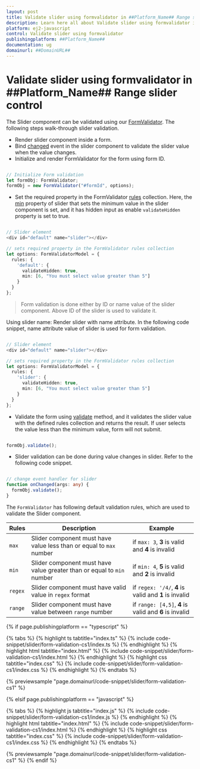 ```yaml
---
layout: post
title: Validate slider using formvalidator in ##Platform_Name## Range slider control | Syncfusion
description: Learn here all about Validate slider using formvalidator in Syncfusion ##Platform_Name## Range slider control of Syncfusion Essential JS 2 and more.
platform: ej2-javascript
control: Validate slider using formvalidator 
publishingplatform: ##Platform_Name##
documentation: ug
domainurl: ##DomainURL##
---
```


# Validate slider using formvalidator in ##Platform_Name## Range slider control

The Slider component can be validated using our [FormValidator](../../form-validator/). The following steps walk-through slider validation.

* Render slider component inside a form.
* Bind [changed](../../api/slider#changed) event in the slider component to validate the slider value when the value changes.
* Initialize and render FormValidator for the form using form ID.

```ts

// Initialize Form validation
let formObj: FormValidator;
formObj = new FormValidator("#formId", options);

```

* Set the required property in the FormValidator [rules](../../api/form-validator#rules) collection. Here, the [min](../../api/slider#min) property of slider that sets the minimum value in the slider component is set, and it has hidden input as enable `validateHidden` property is set to true.

```ts

// Slider element
<div id="default" name="slider"></div>

// sets required property in the FormValidator rules collection
let options: FormValidatorModel = {
  rules: {
    'default': {
      validateHidden: true,
      min: [6, "You must select value greater than 5"]
    }
  }
};

```

> Form validation is done either by ID or name value of the slider component. Above ID of the slider is used to validate it.

Using slider name: Render slider with name attribute. In the following code snippet, name attribute value of slider is used for form validation.

```ts

// Slider element
<div id="default" name="slider"></div>

// sets required property in the FormValidator rules collection
let options: FormValidatorModel = {
  rules: {
    'slider': {
      validateHidden: true,
      min: [6, "You must select value greater than 5"]
    }
  }
};

```

* Validate the form using [validate](../../api/form-validator#validate) method, and it validates the slider value with the defined rules collection and returns the result. If user selects the value less than the minimum value, form will not submit.

```ts

formObj.validate();

```

* Slider validation can be done during value changes in slider. Refer to the following code snippet.

```ts

// change event handler for slider
function onChanged(args: any) {
  formObj.validate();
}

```

The `FormValidator` has following default validation rules, which are used to validate the Slider component.

| Rules | Description | Example |
| ------------- | ------------- | ------------- |
| `max` | Slider component must have value less than or equal to `max` number | if `max: 3`, **3** is valid and **4** is invalid |
| `min` | Slider component must have value greater than or equal to `min` number | if `min: 4`, **5** is valid and **2** is invalid |
| `regex` | Slider component must have valid value in `regex` format | if `regex: '/4/`, **4** is valid and **1** is invalid |
| `range` | Slider component must have value between `range` number | if `range: [4,5]`, **4** is valid and **6** is invalid |

{% if page.publishingplatform == "typescript" %}

 {% tabs %}
{% highlight ts tabtitle="index.ts" %}
{% include code-snippet/slider/form-validation-cs1/index.ts %}
{% endhighlight %}
{% highlight html tabtitle="index.html" %}
{% include code-snippet/slider/form-validation-cs1/index.html %}
{% endhighlight %}
{% highlight css tabtitle="index.css" %}
{% include code-snippet/slider/form-validation-cs1/index.css %}
{% endhighlight %}
{% endtabs %}
        
{% previewsample "page.domainurl/code-snippet/slider/form-validation-cs1" %}

{% elsif page.publishingplatform == "javascript" %}

{% tabs %}
{% highlight js tabtitle="index.js" %}
{% include code-snippet/slider/form-validation-cs1/index.js %}
{% endhighlight %}
{% highlight html tabtitle="index.html" %}
{% include code-snippet/slider/form-validation-cs1/index.html %}
{% endhighlight %}
{% highlight css tabtitle="index.css" %}
{% include code-snippet/slider/form-validation-cs1/index.css %}
{% endhighlight %}
{% endtabs %}

{% previewsample "page.domainurl/code-snippet/slider/form-validation-cs1" %}
{% endif %}